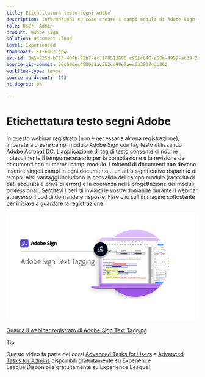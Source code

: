 ```yaml
---
title: Etichettatura testo segni Adobe
description: Informazioni su come creare i campi modulo di Adobe Sign mediante l'applicazione di tag di testo utilizzando Adobe Acrobat DC
role: User, Admin
product: adobe sign
solution: Document Cloud
level: Experienced
thumbnail: KT-6402.jpg
exl-id: 3a54925d-b713-487b-92b7-ec7160513696,c981c640-e50a-4952-ac39-2f90d6d0cf08
source-git-commit: 30c606ec458931ac352cd99e7aec5b38074db262
workflow-type: tm+mt
source-wordcount: '193'
ht-degree: 0%

---
```


# Etichettatura testo segni Adobe

In questo webinar registrato (non è necessaria alcuna registrazione), imparate a creare campi modulo Adobe Sign con tag testo utilizzando Adobe Acrobat DC. L&#39;applicazione di tag di testo consente di ridurre notevolmente il tempo necessario per la compilazione e la revisione dei documenti con numerosi campi modulo. I mittenti di documenti non devono inserire singoli campi in ogni documento... un altro significativo risparmio di tempo. Altri vantaggi includono la convalida del campo modulo (raccolta di dati accurata e priva di errori) e la coerenza nella progettazione dei moduli professionali. Sentitevi liberi di inviarci le vostre domande durante il webinar attraverso il pod di domande e risposte. Fare clic sull&#39;immagine sottostante per iniziare a guardare la registrazione.

[![Guarda sessione](../assets/Text-Tagging.png)](https://event.on24.com/wcc/r/2338276/415BE4603F60A61A546C0A91528B444F)

[Guarda il webinar registrato di Adobe Sign Text Tagging](https://event.on24.com/wcc/r/2338276/415BE4603F60A61A546C0A91528B444F)

>[!TIP]
>
>Questo video fa parte dei corsi [Advanced Tasks for Users](https://experienceleague.adobe.com/?recommended=Sign-U-1-2020.3) e [Advanced Tasks for Admins](https://experienceleague.adobe.com/?recommended=Sign-A-1-2020.1) disponibili gratuitamente su Experience League!Disponibile gratuitamente su Experience League!
